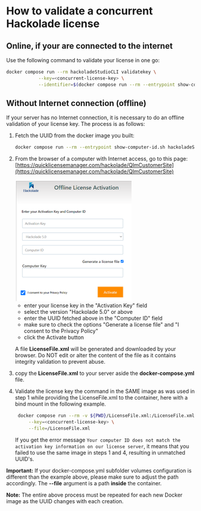 # How to validate a concurrent Hackolade license

## Online, if your are connected to the internet

Use the following command to validate your license in one go:
```bash
docker compose run --rm hackoladeStudioCLI validatekey \
            --key=<concurrent-license-key> \
            --identifier=$(docker compose run --rm --entrypoint show-computer-id.sh hackoladeStudioCLI)

```

## Without Internet connection (offline)

If your server has no Internet connection, it is necessary to do an offline validation of your license key.  The process is as follows:

1. Fetch the UUID from the docker image you built: 
    ```bash
    docker compose run --rm --entrypoint show-computer-id.sh hackoladeStudioCLI
    ```
2. From the browser of a computer with Internet access, go to this page: [https://quicklicensemanager.com/hackolade/QlmCustomerSite](https://quicklicensemanager.com/hackolade/QlmCustomerSite)

    <img src="../lib/Offline_license_activation.png" style="zoom:50%;" />

    - enter your license key in the "Activation Key" field
    - select the version "Hackolade 5.0" or above
    - enter the UUID fetched above in the "Computer ID" field
    - make sure to check the options "Generate a license file" and "I consent to the Privacy Policy"
    - click the Activate button

    A file **LicenseFile.xml** will be generated and downloaded by your browser.  Do NOT edit or alter the content of the file as it contains integrity validation to prevent abuse.  

3. copy the **LicenseFile.xml** to your server aside the **docker-compose.yml** file.

4. Validate the license key the command in the SAME image as was used in step 1 while providing the LicenseFile.xml to the container, here with a bind mount in the following example.

   ```bash
    docker compose run --rm -v ${PWD}/LicenseFile.xml:/LicenseFile.xml hackoladeStudioCLI validatekey \
        --key=<concurrent-license-key> \
        --file=/LicenseFile.xml
    ```

    If you get the error message `Your computer ID does not match the activation key information on our license server`, it means that you failed to use the same image in steps 1 and 4, resulting in unmatched UUID's.

**Important:** If your docker-compose.yml subfolder volumes configuration is different than the example above, please make sure to adjust the path accordingly.  The **--file** argument is a path **inside** the container.

**Note:** The entire above process must be repeated for each new Docker image as the UUID changes with each creation.
